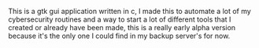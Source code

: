 This is a gtk gui application written in c, I made this to automate a lot of my cybersecurity routines and a way to start
a lot of different tools that I created or already have been made, this is a really early alpha version because it's the 
only one I could find in my backup server's for now.
